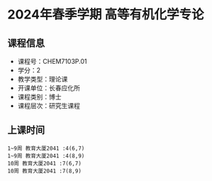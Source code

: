# 2024年春季学期 高等有机化学专论 






## 课程信息

- 课程号：CHEM7103P.01
- 学分：2
- 教学类型：理论课
- 开课单位：长春应化所
- 课程类别：博士
- 课程层次：研究生课程

## 上课时间

```
1~9周 教育大厦2041 :4(6,7)
1~9周 教育大厦2041 :4(8,9)
10周 教育大厦2041 :7(6,7)
10周 教育大厦2041 :7(8,9)
```

